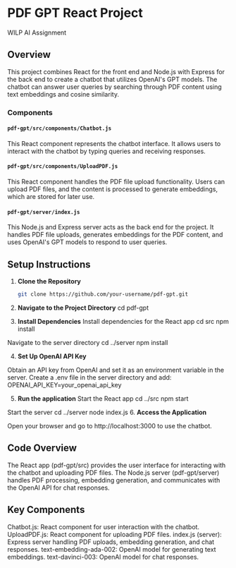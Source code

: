 # PDF GPT React Project
WILP AI Assignment

## Overview

This project combines React for the front end and Node.js with Express for the back end to create a chatbot that utilizes OpenAI's GPT models. The chatbot can answer user queries by searching through PDF content using text embeddings and cosine similarity.

### Components

#### `pdf-gpt/src/components/Chatbot.js`

This React component represents the chatbot interface. It allows users to interact with the chatbot by typing queries and receiving responses.

#### `pdf-gpt/src/components/UploadPDF.js`

This React component handles the PDF file upload functionality. Users can upload PDF files, and the content is processed to generate embeddings, which are stored for later use.

#### `pdf-gpt/server/index.js`

This Node.js and Express server acts as the back end for the project. It handles PDF file uploads, generates embeddings for the PDF content, and uses OpenAI's GPT models to respond to user queries.

## Setup Instructions

1. **Clone the Repository**

   ```bash
   git clone https://github.com/your-username/pdf-gpt.git
2. **Navigate to the Project Directory**
   cd pdf-gpt
3. **Install Dependencies**
   Install dependencies for the React app
  cd src
  npm install

  Navigate to the server directory
  cd ../server
  npm install

4. **Set Up OpenAI API Key**

Obtain an API key from OpenAI and set it as an environment variable in the server. Create a .env file in the server directory and add:
OPENAI_API_KEY=your_openai_api_key

5. **Run the application**
  Start the React app
  cd ../src
  npm start
  
  Start the server
  cd ../server
  node index.js
6. **Access the Application**

Open your browser and go to http://localhost:3000 to use the chatbot.
## Code Overview
The React app (pdf-gpt/src) provides the user interface for interacting with the chatbot and uploading PDF files.
The Node.js server (pdf-gpt/server) handles PDF processing, embedding generation, and communicates with the OpenAI API for chat responses.

## Key Components
Chatbot.js: React component for user interaction with the chatbot.
UploadPDF.js: React component for uploading PDF files.
index.js (server): Express server handling PDF uploads, embedding generation, and chat responses.
text-embedding-ada-002: OpenAI model for generating text embeddings.
text-davinci-003: OpenAI model for chat responses.
